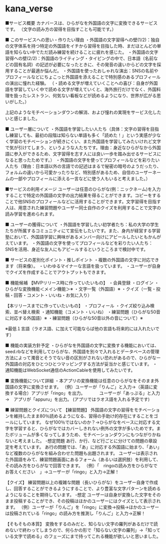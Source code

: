 # kana_verse

■サービス概要
カナバースは、ひらがなを外国語の文字に変換できるサービスです。
（文字の読み方の習得を目指すことも可能です。）

■ このサービスへの思い・作りたい理由
・外国語の文字習得への壁(1/2)：独自の文字体系を持つ特定の外国語をイチから習得を目指した時、まだほとんどの単語を知らない中でただ読み練習を続けることに疲れを感じた。
・外国語の文字習得への壁(2/2)：外国語のライティング・タイピングの中で、日本語（名前などの固有名詞）の記述が必要になったときに、その発音の違いからどの文字を採用することが最適か悩んだ。
・外国語を使ったおしゃれな演出：SNSの名前やプロフィールなどにちょこっと外国語を添えることで特別感のあるプロフィールの演出に憧れた経験。
（・読める文字が増えていくことへの喜び：自身が外国語を学習していく中で読める文字が増えていくと、海外旅行だけでなく、外国料理を扱ったレストラン、何気ない看板などが読めるようになり、世界が広がる思いがした。）

上記のようなモチベーションダウンの解消、および憧れの実現をサービス化したいと感じました。

■ ユーザー層について
・外国語を学習したい人たち（具体：文字の習得を目指し練習しても、最初の段階は知らない単語も多く「読めた！」という実感が少なく学習のモチベーションが続きにくい、また外国語を学習してみたいけれど文字で気が引けてしまう、というような人たちです。理由：身近なひらがなから外国語に参入ができるため、文字習得を志す人には良い一歩を踏み出せるサービスになると思ったためです。）
・外国語の文字を使ってプロフィールなどを彩りたい人たち（理由：日本語以外の言語での記述はまるで秘密の暗号のようだったり、フォルムの違いから可愛かったりなど、特別感があるため、自信のユーザーネームの一部やプロフィールに添える一言などに使う人もいると考えました。）

■サービスの利用イメージ
ユーザーは任意のひらがな(例：ニックネーム)を入力することで特定の外国語の文字の出力結果を得ることができます。コピーをすることで他SNSのプロフィールなどに活用することができます。文字習得を目指す人は、用意された練習問題やユーザー同士自作のクイズを利用することで文字の読み学習を進められます。

■ ユーザーの獲得について
・外国語を学習したい初学者たち：私の大学の学生たちが所属するコミュニティにて宣伝をしたいです。また、身内が経営する学習塾において、外国語学習に興味があるメンバー向けにアピールしたいともかんがえています。
・外国語の文字を使ってプロフィールなどを彩りたい人たち：SNSを活用、身近な友人にもアピールするというところまで検討中です。

■ サービスの差別化ポイント・推しポイント
・複数の外国語の文字に対応できます（将来像）。
・いわゆるマイナーな言語を扱っています。
・ユーザーが自身でクイズを作成することでアウトプットもできます。

■ 機能候補
【MVPリリース時に作っていたいもの】
・会員登録
・ログイン
・ひらがな変換機能＜メイン機能＞※
・文字一覧（外国語）※
・クイズ（一覧・投稿・回答・コメント・いいね・お気に入り）

【本リリースまでに作っていたいもの】
・プロフィール
・クイズ絞り込み検索、並べ替え検索
・通知機能（コメント・いいね）
・練習問題（ひらがな50音に対応する外国語）※
・練習問題（ひらがな50音以外の音について）※

※最低１言語（ラオス語、に加えて可能ならば他の言語も将来的には入れたいです）

■ 機能の実装方針予定
・ひらがなを外国語の文字に変換する機能においては、seed.rbなどを利用してひらがな、外国語を別々で入れるとデータベースの管理方法によって濁音とそうでない音の区別がされない恐れがあるので、ひらがなー外国語の対応をひとつひとつマッピングする方法が妥当かと感じています。
・通知機能はWebSocket通信のActionCableを使用してみたいです。

■ 変換機能について詳細
・本アプリの変換機能は任意のひらがなをそのまま外国語の文字に変換させます。
（例）ユーザーが「りんご」と入力→（英語に変換する場合）アプリが「ringo」を出力。
　　　ユーザーが「あっぷる」と入力→　アプリが「appuru」を出力。
(アプリではラオス語を入れる予定です)

■ 練習問題とクイズについて
【練習問題】
外国語の文字の習得をモチベーションを維持したまま80％読めるようになる、習得の手助け的存在にすることをゴールにしています。
なぜ100％ではないのか？→ひらがなをベースに対応する文字を学習すると、ひらがなではカバーしきれない例外の文字が多いためです。またボリュームが多くなってしまうため、モチベーションダウンにもつながりかねないと考えました。
-想定問題
あ行、か行、など行ごとに分けての問題の章設定を考えています。
あ行の問題では、「あ」に対応する外国語に始まり、「あい」など複数のひらがなを組み合わせた問題も出題されます。
ユーザーは表示された外国語をみて、練習問題画面にあるフォーム（あるいは選択肢）を利用して、その読み方をひらがなで回答できます。
（例）「　ringoの読み方をひらがなでお答えください　」→ユーザーが「ringo」と入力→正解！

【クイズ】
練習問題以上の複雑な問題（長いひらがな）をユーザー自身で作成し、回答することができるようにすることで、より豊富な文字パターンを読めるようになることを期待しています。
-想定
ユーザーは自身が変換した文字をそのまま投稿することができ、その投稿はほかのユーザーにはクイズとして表示されます。
（例）ユーザーが「りんご」を「ringo」に変換→投稿→ほかのユーザーは投稿されている「ringo」の読み方を推測し「りんご」と入力→正解！

【そもそもの本質】
変換をするのみだと、知らない文字の羅列があるだけで読めないで終わってしまうので、何らかの形で「知らない文字の羅列」→「知っている文字で読める」のフェーズにまで持ってこれる機能が欲しいと思いました。